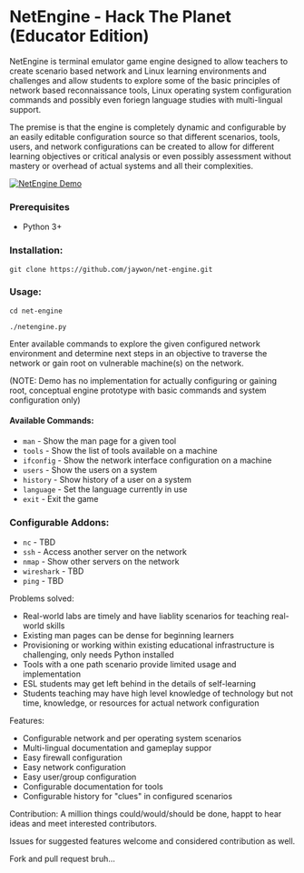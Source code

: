 # NetEngine - Hack The Planet (Educator Edition)

NetEngine is terminal emulator game engine designed to allow teachers to create scenario based network and Linux learning environments and challenges and allow students to explore some of the basic principles of network based reconnaissance tools, Linux operating system configuration commands and possibly even foriegn language studies with multi-lingual support.

The premise is that the engine is completely dynamic and configurable by an easily editable configuration source so that different scenarios, tools, users, and network configurations can be created to allow for different learning objectives or critical analysis or even possibly assessment without mastery or overhead of actual systems and all their complexities.


[![NetEngine Demo](https://i.ytimg.com/vi/dWhr8SRrk9A/0.jpg)](https://youtu.be/dWhr8SRrk9A "NetEngine Demo")

### Prerequisites
- Python 3+

### Installation:
`git clone https://github.com/jaywon/net-engine.git`

### Usage:
`cd net-engine`

`./netengine.py`

Enter available commands to explore the given configured network environment and determine next steps in an objective to traverse the network or gain root on vulnerable machine(s) on the network.

(NOTE: Demo has no implementation for actually configuring or gaining root, conceptual engine prototype with basic commands and system configuration only)

#### Available Commands:
- `man` - Show the man page for a given tool
- `tools` - Show the list of tools available on a machine
- `ifconfig` - Show the network interface configuration on a machine
- `users` - Show the users on a system
- `history` - Show history of a user on a system
- `language` - Set the language currently in use
- `exit` - Exit the game

### Configurable Addons:
- `nc` - TBD
- `ssh` - Access another server on the network
- `nmap` - Show other servers on the network
- `wireshark` - TBD
- `ping` - TBD

Problems solved:
- Real-world labs are timely and have liablity scenarios for teaching real-world skills
- Existing man pages can be dense for beginning learners
- Provisioning or working within existing educational infrastructure is challenging, only needs Python installed
- Tools with a one path scenario provide limited usage and implementation
- ESL students may get left behind in the details of self-learning
- Students teaching may have high level knowledge of technology but not time, knowledge, or resources for actual network configuration

Features:
- Configurable network and per operating system scenarios
- Multi-lingual documentation and gameplay suppor
- Easy firewall configuration
- Easy network configuration
- Easy user/group configuration
- Configurable documentation for tools
- Configurable history for "clues" in configured scenarios

Contribution:
A million things could/would/should be done, happt to hear ideas and meet interested contributors.

Issues for suggested features welcome and considered contribution as well.

Fork and pull request bruh...
